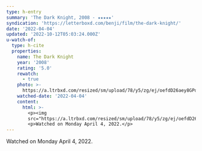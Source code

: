 ```yaml
---
type: h-entry
summary: 'The Dark Knight, 2008 - ★★★★★'
syndication: 'https://letterboxd.com/benji/film/the-dark-knight/'
date: '2022-04-04'
updated: '2022-10-12T05:03:24.000Z'
u-watch-of:
  type: h-cite
  properties:
    name: The Dark Knight
    year: '2008'
    rating: '5.0'
    rewatch:
      - true
    photo: >-
      https://a.ltrbxd.com/resized/sm/upload/78/y5/zg/ej/oefdD26aey8GPdx7Rm45PNncJdU-0-600-0-900-crop.jpg?v=2d0ce4be25
    watched-date: '2022-04-04'
    content:
      html: >-
        <p><img
        src="https://a.ltrbxd.com/resized/sm/upload/78/y5/zg/ej/oefdD26aey8GPdx7Rm45PNncJdU-0-600-0-900-crop.jpg?v=2d0ce4be25"/></p>
        <p>Watched on Monday April 4, 2022.</p>
---
```

Watched on Monday April 4, 2022.
